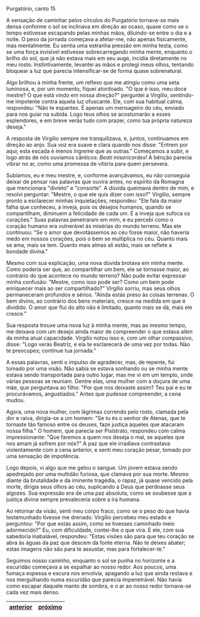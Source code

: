 Purgatório, canto 15

A sensação de caminhar pelos círculos do Purgatório tornava-se mais densa conforme o sol se inclinava em direção ao ocaso, quase como se o tempo estivesse escapando pelas minhas mãos, diluindo-se entre o dia e a noite. O peso da jornada começava a afetar-me, não apenas fisicamente, mas mentalmente. Eu sentia uma estranha pressão em minha testa, como se uma força invisível estivesse sobrecarregando minha mente, enquanto o brilho do sol, que já não estava mais em seu auge, incidia diretamente no meu rosto. Instintivamente, levantei as mãos e protegi meus olhos, tentando bloquear a luz que parecia intensificar-se de forma quase sobrenatural.

Algo brilhou à minha frente, um reflexo que me atingiu como uma seta luminosa, e, por um momento, fiquei atordoado. "O que é isso, meu doce mestre? O que está vindo em nossa direção?" perguntei a Virgílio, sentindo-me impotente contra aquela luz ofuscante. Ele, com sua habitual calma, respondeu: "Não te espantes. É apenas um mensageiro do céu, enviado para nos guiar na subida. Logo teus olhos se acostumarão a esses esplendores, e em breve verás tudo com prazer, como tua própria natureza deseja."

A resposta de Virgílio sempre me tranquilizava, e, juntos, continuamos em direção ao anjo. Sua voz era suave e clara quando nos disse: "Entrem por aqui; esta escada é menos íngreme que as outras." Começamos a subir, e logo atrás de nós ouvíamos cânticos: *Beati misericordes!* A bênção parecia vibrar no ar, como uma promessa de vitória para quem persevera.

Subíamos, eu e meu mestre, e, conforme avançávamos, eu não conseguia deixar de pensar nas palavras que ouvira antes, no espírito da Romagna que mencionara "divieto" e "consorte". A dúvida queimava dentro de mim, e resolvi perguntar: "Mestre, o que ele quis dizer com isso?" Virgílio, sempre pronto a esclarecer minhas inquietações, respondeu: "Ele fala da maior falha que conheceu, a inveja, pois os desejos humanos, quando se compartilham, diminuem a felicidade de cada um. É a inveja que sufoca os corações." Suas palavras penetraram em mim, e eu percebi como o coração humano era vulnerável às misérias do mundo terreno. Mas ele continuou: "Se o amor que devotássemos ao céu fosse maior, não haveria medo em nossos corações, pois o bem se multiplica no céu. Quanto mais se ama, mais se tem. Quanto mais almas ali estão, mais se reflete a bondade divina."

Mesmo com sua explicação, uma nova dúvida brotava em minha mente. Como poderia ser que, ao compartilhar um bem, ele se tornasse maior, ao contrário do que acontece no mundo terreno? Não pude evitar expressar minha confusão: "Mestre, como isso pode ser? Como um bem pode enriquecer mais ao ser compartilhado?" Virgílio sorriu, mas seus olhos permaneceram profundos e sérios. "Ainda estás preso às coisas terrenas. O bem divino, ao contrário dos bens materiais, cresce na medida em que é dividido. O amor que flui do alto não é limitado, quanto mais se dá, mais ele cresce."

Sua resposta trouxe uma nova luz à minha mente, mas ao mesmo tempo, me deixava com um desejo ainda maior de compreender o que estava além da minha atual capacidade. Virgílio notou isso e, com um olhar compassivo, disse: "Logo verás Beatriz, e ela te esclarecerá de uma vez por todas. Não te preocupes; continue tua jornada."

A essas palavras, senti o impulso de agradecer, mas, de repente, fui tomado por uma visão. Não sabia se estava sonhando ou se minha mente estava sendo transportada para outro lugar, mas me vi em um templo, onde várias pessoas se reuniam. Dentre elas, uma mulher com a doçura de uma mãe, que perguntava ao filho: "Por que nos deixaste assim? Teu pai e eu te procurávamos, angustiados." Antes que pudesse compreender, a cena mudou.

Agora, uma nova mulher, com lágrimas correndo pelo rosto, clamada pela dor e raiva, dirigia-se a um homem: "Se tu és o senhor de Atenas, que te tornaste tão famoso entre os deuses, faze justiça àqueles que atacaram nossa filha." O homem, que parecia ser Pisístrato, respondeu com calma impressionante: "Que faremos a quem nos deseja o mal, se aqueles que nos amam já sofrem por nós?" A paz que ele irradiava contrastava violentamente com a cena anterior, e senti meu coração pesar, tomado por uma sensação de impotência.

Logo depois, vi algo que me gelou o sangue. Um jovem estava sendo apedrejado por uma multidão furiosa, que clamava por sua morte. Mesmo diante da brutalidade e da iminente tragédia, o rapaz, já quase vencido pela morte, dirigia seus olhos ao céu, suplicando a Deus que perdoasse seus algozes. Sua expressão era de uma paz absoluta, como se soubesse que a justiça divina sempre prevaleceria sobre a ira humana.

Ao retornar da visão, senti meu corpo fraco, como se o peso do que havia testemunhado tivesse me drenado. Virgílio percebeu meu estado e perguntou: "Por que estás assim, como se tivesses caminhado meio adormecido?" Eu, com dificuldade, contei-lhe o que vira. E ele, com sua sabedoria inabalável, respondeu: "Estas visões são para que teu coração se abra às águas da paz que descem da fonte eterna. Não te deixes abater; estas imagens não são para te assustar, mas para fortalecer-te."

Seguimos nosso caminho, enquanto o sol se punha no horizonte e a escuridão começava a se espalhar ao nosso redor. Aos poucos, uma fumaça espessa e escura nos envolvia, apagando a luz que ainda restava e nos mergulhando numa escuridão que parecia impenetrável. Não havia como escapar daquele manto de sombra, e o ar ao nosso redor tornava-se cada vez mais denso.

| [anterior](/b_purgatorio/14/README.md) | [próximo](/b_purgatorio/16/README.md) |
|----------|---------|